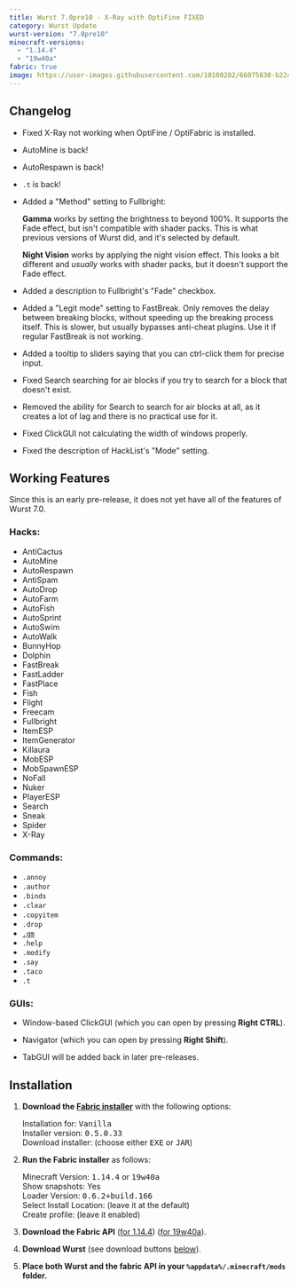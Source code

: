 ```yaml
---
title: Wurst 7.0pre10 - X-Ray with OptiFine FIXED
category: Wurst Update
wurst-version: "7.0pre10"
minecraft-versions:
  - "1.14.4"
  - "19w40a"
fabric: true
image: https://user-images.githubusercontent.com/10100202/66075830-b2248300-e55c-11e9-8e4c-b26bc1d8f7d0.jpg
---
```

## Changelog

- Fixed X-Ray not working when OptiFine / OptiFabric is installed.

- AutoMine is back!

- AutoRespawn is back!

- `.t` is back!

- Added a "Method" setting to Fullbright:

  **Gamma** works by setting the brightness to beyond 100%. It supports the Fade effect, but isn't compatible with shader packs. This is what previous versions of Wurst did, and it's selected by default.

  **Night Vision** works by applying the night vision effect. This looks a bit different and _usually_ works with shader packs, but it doesn't support the Fade effect.

- Added a description to Fullbright's "Fade" checkbox.

- Added a "Legit mode" setting to FastBreak. Only removes the delay between breaking blocks, without speeding up the breaking process itself. This is slower, but usually bypasses anti-cheat plugins. Use it if regular FastBreak is not working.

- Added a tooltip to sliders saying that you can ctrl-click them for precise input.

- Fixed Search searching for air blocks if you try to search for a block that doesn't exist.

- Removed the ability for Search to search for air blocks at all, as it creates a lot of lag and there is no practical use for it.

- Fixed ClickGUI not calculating the width of windows properly.

- Fixed the description of HackList's "Mode" setting.

## Working Features

Since this is an early pre-release, it does not yet have all of the features of Wurst 7.0.

### Hacks:

- AntiCactus
- AutoMine
- AutoRespawn
- AntiSpam
- AutoDrop
- AutoFarm
- AutoFish
- AutoSprint
- AutoSwim
- AutoWalk
- BunnyHop
- Dolphin
- FastBreak
- FastLadder
- FastPlace
- Fish
- Flight
- Freecam
- Fullbright
- ItemESP
- ItemGenerator
- Killaura
- MobESP
- MobSpawnESP
- NoFall
- Nuker
- PlayerESP
- Search
- Sneak
- Spider
- X-Ray

### Commands:

- `.annoy`
- `.author`
- `.binds`
- `.clear`
- `.copyitem`
- `.drop`
- <a href="https://wiki.wurstclient.net/cmd/gm"><code>.gm</code></a>
- `.help`
- `.modify`
- `.say`
- `.taco`
- `.t`

### GUIs:

- Window-based ClickGUI (which you can open by pressing **Right CTRL**).

- Navigator (which you can open by pressing **Right Shift**).

- TabGUI will be added back in later pre-releases.

## Installation

1. **Download the <a href="https://fabricmc.net/use/" target="_blank" rel="nofollow">Fabric installer</a>** with the following options:

   Installation for: <kbd>Vanilla</kbd>  
   Installer version: <kbd>0.5.0.33</kbd>  
   Download installer: (choose either <kbd>EXE</kbd> or <kbd>JAR</kbd>)

1. **Run the Fabric installer** as follows:

   Minecraft Version: <kbd>1.14.4</kbd> or <kbd>19w40a</kbd>  
   Show snapshots: Yes  
   Loader Version: <kbd>0.6.2+build.166</kbd>  
   Select Install Location: (leave it at the default)  
   Create profile: (leave it enabled)

1. **Download the Fabric API** (<a href="https://www.curseforge.com/minecraft/mc-mods/fabric-api/files/2791092" target="_blank" rel="nofollow">for 1.14.4</a>) (<a href="https://www.curseforge.com/minecraft/mc-mods/fabric-api/files/2800380" target="_blank" rel="nofollow">for 19w40a</a>).

1. **Download Wurst** (see download buttons [below](#downloads)).

1. **Place both Wurst and the fabric API in your `%appdata%/.minecraft/mods` folder.**
